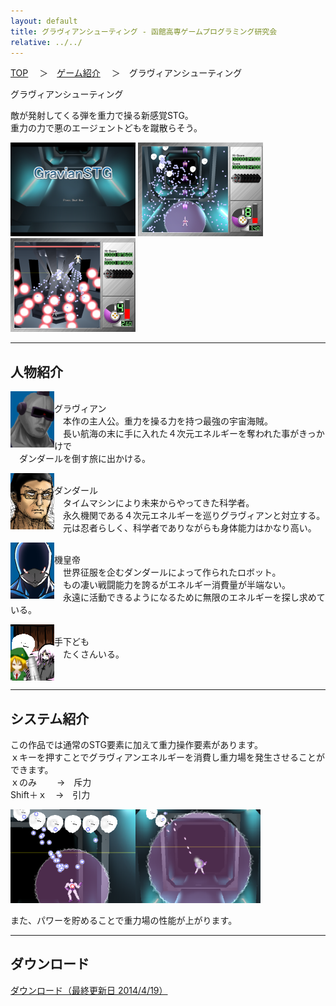 ```yaml
---
layout: default
title: グラヴィアンシューティング - 函館高専ゲームプログラミング研究会
relative: ../../
---
```

<div class="content">
<div class="main">

<p class="bread">
<a href="../../">TOP</a>
　＞　<a href="../">ゲーム紹介</a>
　＞　グラヴィアンシューティング
</p>

<p class="title">
グラヴィアンシューティング
</p>

<p>
敵が発射してくる弾を重力で操る新感覚STG。<br>
重力の力で悪のエージェントどもを蹴散らそう。
</p>

<img src="./ss1.png">
<img src="./ss2.png">
<img src="./ss3.png">

<hr>
<h2>人物紹介</h2>

<p>
<img src="./img/chara_1.png" style="float:left"><br>
グラヴィアン<br>
　本作の主人公。重力を操る力を持つ最強の宇宙海賊。<br>
　長い航海の末に手に入れた４次元エネルギーを奪われた事がきっかけで<br>
　ダンダールを倒す旅に出かける。
</p>

<p>
<img src="./img/chara_2.png" style="float:left"><br>
ダンダール<br>
　タイムマシンにより未来からやってきた科学者。<br>
　永久機関である４次元エネルギーを巡りグラヴィアンと対立する。<br>
　元は忍者らしく、科学者でありながらも身体能力はかなり高い。
</p>

<p>
<img src="./img/chara_3.png" style="float:left"><br>
機皇帝<br>
　世界征服を企むダンダールによって作られたロボット。<br>
　もの凄い戦闘能力を誇るがエネルギー消費量が半端ない。<br>
　永遠に活動できるようになるために無限のエネルギーを探し求めている。
</p>

<p><img src="./img/chara_4.png" style="float:left"><br>
手下ども<br>
　たくさんいる。
</p>

<div style="clear:both"></div>

<hr>
<h2>システム紹介</h2>

<p>
この作品では通常のSTG要素に加えて重力操作要素があります。<br>
ｘキーを押すことでグラヴィアンエネルギーを消費し重力場を発生させることができます。<br>
ｘのみ　　 →　斥力<br>
Shift＋ｘ　→　引力<br>
</p>

<img src="./img/gravity_1.png"><img src="./img/gravity_2.png">

<p>
また、パワーを貯めることで重力場の性能が上がります。
</p>

<hr>
<h2>ダウンロード</h2>

<p>
<a href="https://box.yahoo.co.jp/guest/viewer?sid=box-l-26oalqoyfj6fl63uanefeuz3se-1001&uniqid=2736e45b-2ce4-4417-ba70-2ece898a25e6&viewtype=detail">ダウンロード（最終更新日 2014/4/19）</a>
</p>


</div>
</div>
